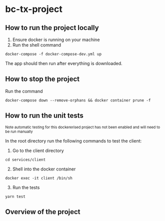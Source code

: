 # bc-tx-project

## How to run the project locally
1) Ensure docker is running on your machine
2) Run the shell command 
```shell
docker-compose -f docker-compose-dev.yml up
```
The app should then run after everything is downloaded. 

## How to stop the project
Run the command
```shell
docker-compose down --remove-orphans && docker container prune -f
```


## How to run the unit tests
<sup>Note automatic testing for this dockererised project has not been enabled and will need to be run manually</sup>

In the root directory run the following commands to test the client:
1) Go to the client directory
```shell
cd services/client        
```
2) Shell into the docker container
```shell
docker exec -it client /bin/sh
```
3) Run the tests
```shell
yarn test  
```

## Overview of the project

